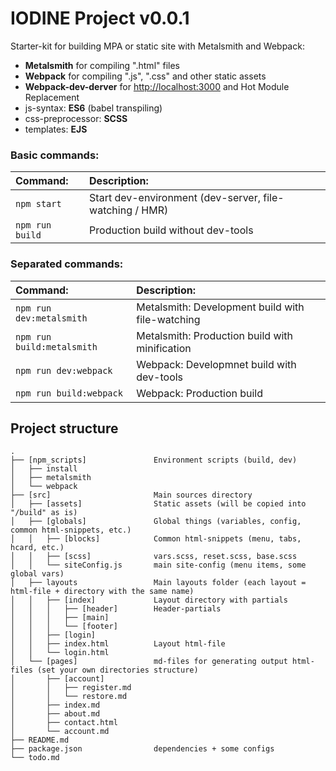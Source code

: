 # IODINE Project v0.0.1

Starter-kit for building MPA or static site with Metalsmith and Webpack:

* **Metalsmith** for compiling ".html" files
* **Webpack** for compiling ".js", ".css" and other static assets
* **Webpack-dev-derver** for [http://localhost:3000](http://localhost:3000) and Hot Module Replacement
* js-syntax: **ES6** (babel transpiling)
* css-preprocessor: **SCSS**
* templates: **EJS**


### Basic commands:

| Command:        | Description:                                             |
|:--------------- |:-------------------------------------------------------- |
| `npm start`     | Start dev-environment (dev-server, file-watching / HMR)  |
| `npm run build` | Production build without dev-tools                       |

### Separated commands:

| Command:                   | Description:                                     |
|:-------------------------- |:-------------------------------------------------|
| `npm run dev:metalsmith`   | Metalsmith: Development build with file-watching |
| `npm run build:metalsmith` | Metalsmith: Production build with minification   |
| `npm run dev:webpack`      | Webpack: Developmnet build with dev-tools        |
| `npm run build:webpack`    | Webpack: Production build                        |



## Project structure
```
.
├── [npm_scripts]               Environment scripts (build, dev)
│   ├── install
│   ├── metalsmith
│   └── webpack
├── [src]                       Main sources directory
│   ├── [assets]                Static assets (will be copied into "/build" as is)
│   ├── [globals]               Global things (variables, config, common html-snippets, etc.)
│   │   ├── [blocks]            Common html-snippets (menu, tabs, hcard, etc.)
│   │   ├── [scss]              vars.scss, reset.scss, base.scss
│   │   └── siteConfig.js       main site-config (menu items, some global vars)
│   ├── layouts                 Main layouts folder (each layout = html-file + directory with the same name)
│   │   ├── [index]             Layout directory with partials
│   │   │   ├── [header]        Header-partials
│   │   │   ├── [main]
│   │   │   └── [footer]
│   │   ├── [login]
│   │   ├── index.html          Layout html-file
│   │   └── login.html
│   └── [pages]                 md-files for generating output html-files (set your own directories structure)
│       ├── [account]
│       │   ├── register.md
│       │   └── restore.md
│       ├── index.md
│       ├── about.md
│       ├── contact.html
│       └── account.md
├── README.md
├── package.json                dependencies + some configs
└── todo.md                     

```